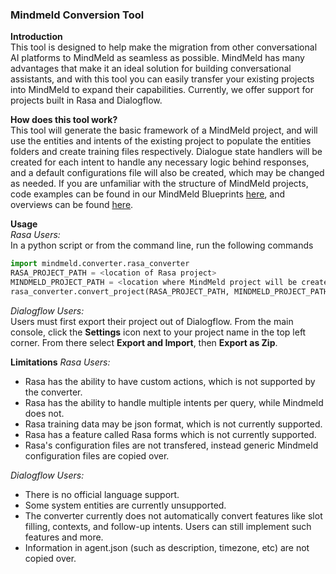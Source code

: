 ### Mindmeld Conversion Tool

__Introduction__  
This tool is designed to help make the migration from other conversational AI platforms to MindMeld as seamless as possible. MindMeld has many advantages that make it an ideal solution for building conversational assistants, and with this tool you can easily transfer your existing projects into MindMeld to expand their capabilities. Currently, we offer support for projects built in Rasa and Dialogflow.

__How does this tool work?__  
This tool will generate the basic framework of a MindMeld project, and will use the entities and intents of the existing project to populate the entities folders and create training files respectively. Dialogue state handlers will be created for each intent to handle any necessary logic behind responses, and a default configurations file will also be created, which may be changed as needed. If you are unfamiliar with the structure of MindMeld projects, code examples can be found in our MindMeld Blueprints [here](https://github.com/CiscoDevNet/mindmeld-blueprints/tree/develop/blueprints), and overviews can be found [here](https://www.mindmeld.com/docs/blueprints/overview.html).

__Usage__  
*Rasa Users:*  
In a python script or from the command line, run the following commands

```python
import mindmeld.converter.rasa_converter
RASA_PROJECT_PATH = <location of Rasa project>
MINDMELD_PROJECT_PATH = <location where MindMeld project will be created>
rasa_converter.convert_project(RASA_PROJECT_PATH, MINDMELD_PROJECT_PATH)
```
*Dialogflow Users:*  
Users must first export their project out of Dialogflow. From the main console, click the __Settings__ icon next to your project name in the top left corner. From there select __Export and Import__, then __Export as Zip__.

__Limitations__
*Rasa Users:*  
- Rasa has the ability to have custom actions, which is not supported by
the converter.
- Rasa has the ability to handle multiple intents per query, while Mindmeld
does not.
- Rasa training data may be json format, which is not currently supported.
- Rasa has a feature called Rasa forms which is not currently supported.
- Rasa's configuration files are not transfered, instead generic Mindmeld
configuration files are copied over.

*Dialogflow Users:*
- There is no official language support.
- Some system entities are currently unsupported.
- The converter currently does not automatically convert features like
slot filling, contexts, and follow-up intents. Users can still implement such
features and more.
- Information in agent.json (such as description, timezone, etc) are not copied over.
